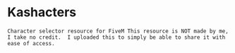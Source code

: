 # Kashacters
    Character selector resource for FiveM This resource is NOT made by me, I take no credit.  I uploaded this to simply be able to share it with ease of access.
